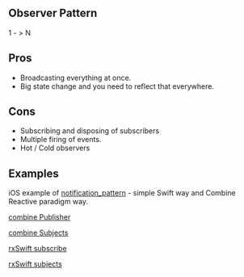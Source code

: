 ## Observer Pattern

1 - > N 

## Pros
- Broadcasting everything at once.
- Big state change and you need to reflect that everywhere.

## Cons
- Subscribing and disposing of subscribers
- Multiple firing of events.
- Hot / Cold observers





## Examples

iOS example of [notification_pattern](notification_pattern.md) - simple Swift way and Combine Reactive paradigm way.

[combine Publisher](publisher.md)

[combine Subjects](subjects.md)

[rxSwift subscribe](subscribe.md)

[rxSwift subjects](rx_subjects.md)
